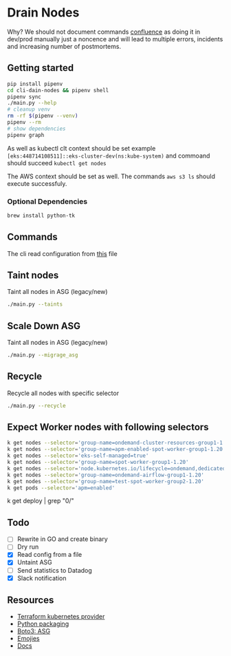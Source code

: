 # Drain Nodes

Why? We should not document commands [confluence](https://hbidigital.atlassian.net/wiki/spaces/PAAS/pages/5524815905/Kubernetes+EKS+Upgrade)
as doing it in dev/prod manually just a noncence and will lead to multiple errors, incidents and increasing number of postmortems.

## Getting started

```sh
pip install pipenv
cd cli-dain-nodes && pipenv shell
pipenv sync
./main.py --help
# cleanup venv
rm -rf $(pipenv --venv)
pipenv --rm
# show dependencies
pipenv graph
```

As well as kubectl clt context should be set example `[eks:448714108511]::eks-cluster-dev(ns:kube-system)`
and commoand should succeed `kubectl get nodes`

The AWS context should be set as well. The commands `aws s3 ls` should execute successfuly.

### Optional Dependencies

```sh
brew install python-tk
```

## Commands

The cli read configuration from [this](./config.yaml) file

## Taint nodes

Taint all nodes in ASG (legacy/new)

```sh
./main.py --taints
```

## Scale Down ASG

Taint all nodes in ASG (legacy/new)

```sh
./main.py --migrage_asg
```

## Recycle

Recycle all nodes with specific selector

```sh
./main.py --recycle
```

## Expect Worker nodes with following selectors

```sh
k get nodes --selector='group-name=ondemand-cluster-resources-group1-1.20'
k get nodes --selector='group-name=apm-enabled-spot-worker-group1-1.20'
k get nodes --selector='eks-self-managed=true'
k get nodes --selector='group-name=spot-worker-group1-1.20'
k get nodes --selector='node.kubernetes.io/lifecycle=ondemand,dedicated=cluster-resources'
k get nodes --selector='group-name=ondemand-airflow-group1-1.20'
k get nodes --selector='group-name=test-spot-worker-group2-1.20'
k get pods --selector='apm=enabled'
```

k get deploy | grep "0/"

## Todo

- [ ] Rewrite in GO and create binary
- [ ] Dry run
- [X] Read config from a file
- [X] Untaint ASG
- [ ] Send statistics to Datadog
- [X] Slack notification

## Resources

- [Terraform kubernetes provider](https://github.com/hashicorp/terraform-provider-kubernetes)
- [Python packaging](https://iq-inc.com/importerror-attempted-relative-import/)
- [Boto3: ASG](https://boto3.amazonaws.com/v1/documentation/api/latest/reference/services/autoscaling.html)
- [Emojies](https://github.com/ikatyang/emoji-cheat-sheet/blob/master/README.md)
- [Docs](https://hbidigital.atlassian.net/wiki/spaces/PAAS/pages/5524815905/Kubernetes+EKS+Upgrade)
